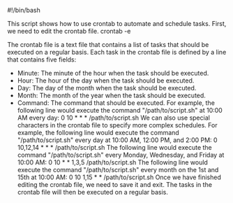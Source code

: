 
#!/bin/bash

This script shows how to use crontab to automate and schedule tasks.
First, we need to edit the crontab file.
crontab -e

The crontab file is a text file that contains a list of tasks that should be executed on a regular basis.
Each task in the crontab file is defined by a line that contains five fields:
* Minute: The minute of the hour when the task should be executed.
* Hour: The hour of the day when the task should be executed.
* Day: The day of the month when the task should be executed.
* Month: The month of the year when the task should be executed.
* Command: The command that should be executed.
For example, the following line would execute the command "/path/to/script.sh" at 10:00 AM every day:
0 10 * * * /path/to/script.sh
We can also use special characters in the crontab file to specify more complex schedules.
For example, the following line would execute the command "/path/to/script.sh" every day at 10:00 AM, 12:00 PM, and 2:00 PM:
0 10,12,14 * * * /path/to/script.sh
The following line would execute the command "/path/to/script.sh" every Monday, Wednesday, and Friday at 10:00 AM:
0 10 * * 1,3,5 /path/to/script.sh
The following line would execute the command "/path/to/script.sh" every month on the 1st and 15th at 10:00 AM:
0 10 1,15 * * /path/to/script.sh
Once we have finished editing the crontab file, we need to save it and exit.
The tasks in the crontab file will then be executed on a regular basis.
